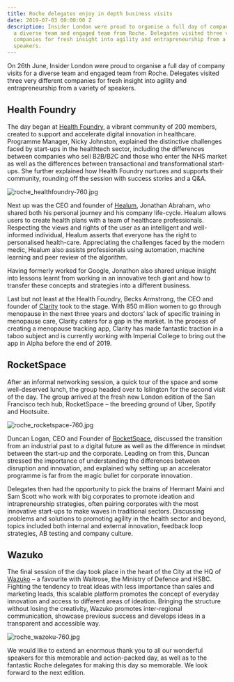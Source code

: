 ```yaml
---
title: Roche delegates enjoy in depth business visits
date: 2019-07-03 00:00:00 Z
description: Insider London were proud to organise a full day of company visits for
  a diverse team and engaged team from Roche. Delegates visited three very different
  companies for fresh insight into agility and entrapreneurship from a variety of
  speakers.
---
```


On 26th June, Insider London were proud to organise a full day of company visits for a diverse team and engaged team from Roche. Delegates visited three very different companies for fresh insight into agility and entrapreneurship from a variety of speakers.

## Health Foundry

The day began at [Health Foundry](http://www.healthfoundry.org/), a vibrant community of 200 members, created to support and accelerate digital innovation in healthcare. Programme Manager, Nicky Johnston, explained the distinctive challenges faced by start-ups in the healthtech sector, including the differences between companies who sell B2B/B2C and those who enter the NHS market as well as the differences between transactional and transformational start-ups. She further explained how Health Foundry nurtures and supports their community, rounding off the session with success stories and a Q&A.

![roche_healthfoundry-760.jpg](/uploads/roche_healthfoundry-760.jpg)

Next up was the CEO and founder of [Healum](https://www.healum.com/), Jonathan Abraham, who shared both his personal journey and his company life-cycle. Healum allows users to create health plans with a team of healthcare professionals. Respecting the views and rights of the user as an intelligent and well-informed individual, Healum asserts that everyone has the right to personalised health-care. Appreciating the challenges faced by the modern medic, Healum also assists professionals using automation, machine learning and peer review of the algorithm.

Having formerly worked for Google, Jonathon also shared unique insight into lessons learnt from working in an innovative tech giant and how to transfer these concepts and strategies into a different business.

Last but not least at the Health Foundry, Becks Armstrong, the CEO and founder of [Clarity](https://clarity.app/) took to the stage. With 850 million women to go through menopause in the next three years and doctors’ lack of specific training in menopause care, Clarity caters for a gap in the market. In the process of creating a menopause tracking app, Clarity has made fantastic traction in a taboo subject and is currently working with Imperial College to bring out the app in Alpha before the end of 2019.

## RocketSpace

After an informal networking session, a quick tour of the space and some well-deserved lunch, the group headed over to Islington for the second visit of the day. The group arrived at the fresh new London edition of the San Francisco tech hub, RocketSpace – the breeding ground of Uber, Spotify and Hootsuite.

![roche_rocketspace-760.jpg](/uploads/roche_rocketspace-760.jpg)

Duncan Logan, CEO and Founder of [RocketSpace](https://www.rocketspace.com/tech-campus/london), discussed the transition from an industrial past to a digital future as well as the difference in mindset between the start-up and the corporate. Leading on from this, Duncan stressed the importance of understanding the differences between disruption and innovation, and explained why setting up an accelerator programme is far from the magic bullet for corporate innovation.

Delegates then had the opportunity to pick the brains of Hermant Maini and Sam Scott who work with big corporates to promote ideation and intrapreneurship strategies, often pairing corporates with the most innovative start-ups to make waves in traditional sectors. Discussing problems and solutions to promoting agility in the health sector and beyond, topics included both internal and external innovation, feedback loop strategies, AB testing and company culture.

## Wazuko

The final session of the day took place in the heart of the City at the HQ of [Wazuko](https://www.wazoku.com) – a favourite with Waitrose, the Ministry of Defence and HSBC. Fighting the tendency to treat ideas with less importance than sales and marketing leads, this scalable platform promotes the concept of everyday innovation and access to different areas of ideation. Bringing the structure without losing the creativity, Wazuko promotes inter-regional communication, showcase previous success and develops ideas in a transparent and accessible way.

![roche_wazoku-760.jpg](/uploads/roche_wazoku-760.jpg)

We would like to extend an enormous thank you to all our wonderful speakers for this memorable and action-packed day, as well as to the fantastic Roche delegates for making this day so memorable. We look forward to the next edition.